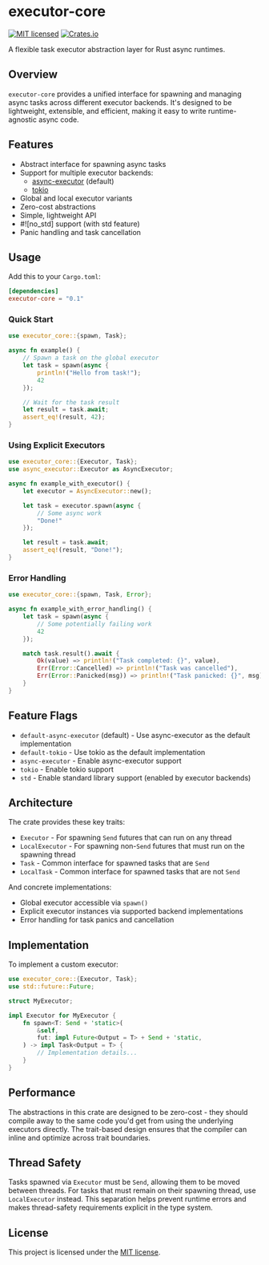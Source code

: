 # executor-core

[![MIT licensed][mit-badge]][mit-url]
[![Crates.io][crates-badge]][crates-url]

[mit-badge]: https://img.shields.io/badge/license-MIT-blue.svg
[mit-url]: LICENSE
[crates-badge]: https://img.shields.io/crates/v/executor-core.svg
[crates-url]: https://crates.io/crates/executor-core

A flexible task executor abstraction layer for Rust async runtimes.

## Overview

`executor-core` provides a unified interface for spawning and managing async tasks across different executor backends. It's designed to be lightweight, extensible, and efficient, making it easy to write runtime-agnostic async code.

## Features

- Abstract interface for spawning async tasks
- Support for multiple executor backends:
  - [async-executor](https://crates.io/crates/async-executor) (default)
  - [tokio](https://crates.io/crates/tokio)
- Global and local executor variants
- Zero-cost abstractions
- Simple, lightweight API
- #![no_std] support (with std feature)
- Panic handling and task cancellation

## Usage

Add this to your `Cargo.toml`:

```toml
[dependencies]
executor-core = "0.1"
```

### Quick Start

```rust
use executor_core::{spawn, Task};

async fn example() {
    // Spawn a task on the global executor
    let task = spawn(async {
        println!("Hello from task!");
        42
    });

    // Wait for the task result
    let result = task.await;
    assert_eq!(result, 42);
}
```

### Using Explicit Executors

```rust
use executor_core::{Executor, Task};
use async_executor::Executor as AsyncExecutor;

async fn example_with_executor() {
    let executor = AsyncExecutor::new();

    let task = executor.spawn(async {
        // Some async work
        "Done!"
    });

    let result = task.await;
    assert_eq!(result, "Done!");
}
```

### Error Handling

```rust
use executor_core::{spawn, Task, Error};

async fn example_with_error_handling() {
    let task = spawn(async {
        // Some potentially failing work
        42
    });

    match task.result().await {
        Ok(value) => println!("Task completed: {}", value),
        Err(Error::Cancelled) => println!("Task was cancelled"),
        Err(Error::Panicked(msg)) => println!("Task panicked: {}", msg),
    }
}
```

## Feature Flags

- `default-async-executor` (default) - Use async-executor as the default implementation
- `default-tokio` - Use tokio as the default implementation
- `async-executor` - Enable async-executor support
- `tokio` - Enable tokio support
- `std` - Enable standard library support (enabled by executor backends)

## Architecture

The crate provides these key traits:

- `Executor` - For spawning `Send` futures that can run on any thread
- `LocalExecutor` - For spawning non-`Send` futures that must run on the spawning thread
- `Task` - Common interface for spawned tasks that are `Send`
- `LocalTask` - Common interface for spawned tasks that are not `Send`

And concrete implementations:

- Global executor accessible via `spawn()`
- Explicit executor instances via supported backend implementations
- Error handling for task panics and cancellation

## Implementation

To implement a custom executor:

```rust
use executor_core::{Executor, Task};
use std::future::Future;

struct MyExecutor;

impl Executor for MyExecutor {
    fn spawn<T: Send + 'static>(
        &self,
        fut: impl Future<Output = T> + Send + 'static,
    ) -> impl Task<Output = T> {
        // Implementation details...
    }
}
```

## Performance

The abstractions in this crate are designed to be zero-cost - they should compile away to the same code you'd get from using the underlying executors directly. The trait-based design ensures that the compiler can inline and optimize across trait boundaries.

## Thread Safety

Tasks spawned via `Executor` must be `Send`, allowing them to be moved between threads. For tasks that must remain on their spawning thread, use `LocalExecutor` instead. This separation helps prevent runtime errors and makes thread-safety requirements explicit in the type system.

## License

This project is licensed under the [MIT license](LICENSE).
